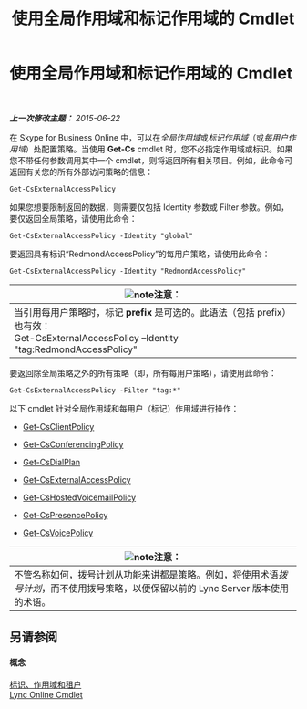 ﻿---
title: 使用全局作用域和标记作用域的 Cmdlet
TOCTitle: 使用全局作用域和标记作用域的 Cmdlet
ms:assetid: 1e2bc055-8a72-425e-967b-e253add7018c
ms:mtpsurl: https://technet.microsoft.com/zh-cn/library/Dn362774(v=OCS.15)
ms:contentKeyID: 56271125
ms.date: 06/02/2017
mtps_version: v=OCS.15
ms.translationtype: HT
---

# 使用全局作用域和标记作用域的 Cmdlet

 

_**上一次修改主题：** 2015-06-22_

在 Skype for Business Online 中，可以在*全局作用域*或*标记作用域*（或*每用户作用域*）处配置策略。当使用 **Get-Cs** cmdlet 时，您不必指定作用域或标识。如果您不带任何参数调用其中一个 cmdlet，则将返回所有相关项目。例如，此命令可返回有关您的所有外部访问策略的信息：

    Get-CsExternalAccessPolicy

如果您想要限制返回的数据，则需要仅包括 Identity 参数或 Filter 参数。例如，要仅返回全局策略，请使用此命令：

    Get-CsExternalAccessPolicy -Identity "global"

要返回具有标识“RedmondAccessPolicy”的每用户策略，请使用此命令：

    Get-CsExternalAccessPolicy -Identity "RedmondAccessPolicy"

<table>
<thead>
<tr class="header">
<th><img src="images/Dn783119.note(OCS.15).gif" title="note" alt="note" />注意：</th>
</tr>
</thead>
<tbody>
<tr class="odd">
<td>当引用每用户策略时，标记 <strong>prefix</strong> 是可选的。此语法（包括 prefix）也有效：<br />
Get-CsExternalAccessPolicy –Identity &quot;tag:RedmondAccessPolicy&quot;</td>
</tr>
</tbody>
</table>


要返回除全局策略之外的所有策略（即，所有每用户策略），请使用此命令：

    Get-CsExternalAccessPolicy -Filter "tag:*"

以下 cmdlet 针对全局作用域和每用户（标记）作用域进行操作：

  - [Get-CsClientPolicy](https://docs.microsoft.com/en-us/powershell/module/skype/Get-CsClientPolicy)

  - [Get-CsConferencingPolicy](https://docs.microsoft.com/en-us/powershell/module/skype/Get-CsConferencingPolicy)

  - [Get-CsDialPlan](https://docs.microsoft.com/en-us/powershell/module/skype/Get-CsDialPlan)

  - [Get-CsExternalAccessPolicy](https://docs.microsoft.com/en-us/powershell/module/skype/Get-CsExternalAccessPolicy)

  - [Get-CsHostedVoicemailPolicy](https://docs.microsoft.com/en-us/powershell/module/skype/Get-CsHostedVoicemailPolicy)

  - [Get-CsPresencePolicy](https://docs.microsoft.com/en-us/powershell/module/skype/Get-CsPresencePolicy)

  - [Get-CsVoicePolicy](https://docs.microsoft.com/en-us/powershell/module/skype/Get-CsVoicePolicy)

<table>
<thead>
<tr class="header">
<th><img src="images/Dn783119.note(OCS.15).gif" title="note" alt="note" />注意：</th>
</tr>
</thead>
<tbody>
<tr class="odd">
<td>不管名称如何，拨号计划从功能来讲都是策略。例如，将使用术语<em>拨号计划</em>，而不使用拨号策略，以便保留以前的 Lync Server 版本使用的术语。</td>
</tr>
</tbody>
</table>


## 另请参阅

#### 概念

[标识、作用域和租户](identities-scopes-and-tenants-in-skype-for-business-online.md)  
[Lync Online Cmdlet](the-skype-for-business-online-cmdlets.md)


